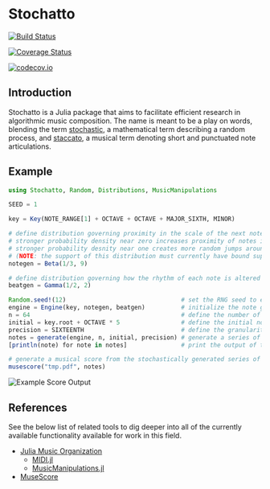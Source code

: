 # Stochatto

[![Build Status](https://travis-ci.org/dysonance/Stochatto.jl.svg?branch=master)](https://travis-ci.org/dysonance/Stochatto.jl)

[![Coverage Status](https://coveralls.io/repos/dysonance/Stochatto.jl/badge.svg?branch=master&service=github)](https://coveralls.io/github/dysonance/Stochatto.jl?branch=master)

[![codecov.io](http://codecov.io/github/dysonance/Stochatto.jl/coverage.svg?branch=master)](http://codecov.io/github/dysonance/Stochatto.jl?branch=master)

## Introduction

Stochatto is a Julia package that aims to facilitate efficient research in algorithmic music composition. The name is meant to be a play on words, blending the term [stochastic](https://en.wikipedia.org/wiki/Stochastic_process), a mathematical term describing a random process, and [staccato](https://en.wikipedia.org/wiki/Staccato), a musical term denoting short and punctuated note articulations.


## Example

```julia
using Stochatto, Random, Distributions, MusicManipulations

SEED = 1

key = Key(NOTE_RANGE[1] + OCTAVE + OCTAVE + MAJOR_SIXTH, MINOR)

# define distribution governing proximity in the scale of the next note to the current note
# stronger probability density near zero increases proximity of notes in scale
# stronger probability desnity near one creates more random jumps around the key signature
# (NOTE: the support of this distribution must currently have bound support on [0, 1])
notegen = Beta(1/3, 9)

# define distribution governing how the rhythm of each note is altered
beatgen = Gamma(1/2, 2)

Random.seed!(12)                                # set the RNG seed to enable reproducibility
engine = Engine(key, notegen, beatgen)          # initialize the note generation engine
n = 64                                          # define the number of notes to generate
initial = key.root + OCTAVE * 5                 # define the initial note to start the series
precision = SIXTEENTH                           # define the granularity of note rhythm
notes = generate(engine, n, initial, precision) # generate a series of MIDI notes
[println(note) for note in notes]               # print the output of the note generation algorithm

# generate a musical score from the stochastically generated series of notes
musescore("tmp.pdf", notes)
```

![Example Score Output](https://raw.githubusercontent.com/dysonance/Stochatto.jl/master/examples/example_score.png)


## References

See the below list of related tools to dig deeper into all of the currently available functionality available for work in this field.

- [Julia Music Organization](https://juliamusic.github.io/JuliaMusic_documentation.jl/latest/)
    - [MIDI.jl](https://github.com/JuliaMusic/MIDI.jl)
    - [MusicManipulations.jl](https://github.com/JuliaMusic/MusicManipulations.jl)
- [MuseScore](https://musescore.org/en)
